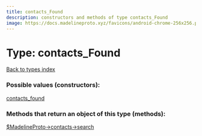 ```yaml
---
title: contacts_Found
description: constructors and methods of type contacts_Found
image: https://docs.madelineproto.xyz/favicons/android-chrome-256x256.png
---
```

# Type: contacts\_Found  
[Back to types index](index.md)



### Possible values (constructors):

[contacts\_found](../constructors/contacts_found.md)  



### Methods that return an object of this type (methods):

[$MadelineProto->contacts->search](../methods/contacts_search.md)  



